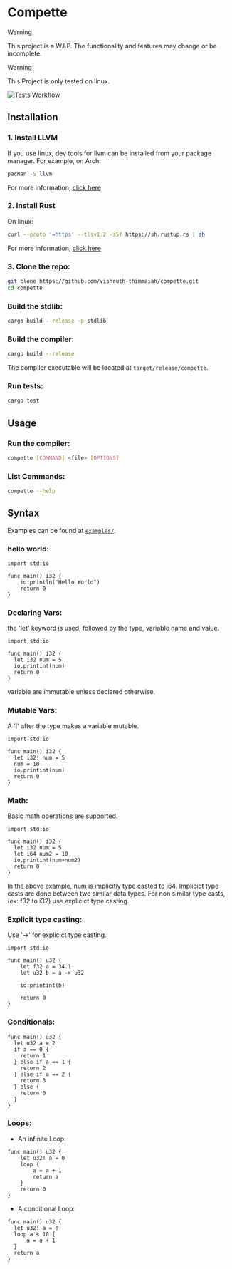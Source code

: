 # Compette
> [!WARNING]
> This project is a W.I.P. The functionality and features may change or be incomplete.

> [!WARNING]
> This Project is only tested on linux.

![Tests Workflow](https://github.com/vishruth-thimmaiah/compette/actions/workflows/rust_test.yml/badge.svg)


## Installation

### 1.  Install LLVM
If you use linux, dev tools for llvm can be installed from your package manager.
For example, on Arch:
```bash
pacman -S llvm
```
For more information, [click here](https://releases.llvm.org/download.html)


### 2. Install Rust
On linux:
```bash
curl --proto '=https' --tlsv1.2 -sSf https://sh.rustup.rs | sh
```
For more information, [click here](https://www.rust-lang.org/tools/install)

### 3. Clone the repo:
```bash
git clone https://github.com/vishruth-thimmaiah/compette.git
cd compette
```

### Build the stdlib:

```bash
cargo build --release -p stdlib
```

### Build the compiler:
```bash
cargo build --release
```
The compiler executable will be located at `target/release/compette`.

### Run tests:
```bash
cargo test
```

## Usage

### Run the compiler:
```bash
compette [COMMAND] <file> [OPTIONS]
```

### List Commands:
```bash
compette --help
```

## Syntax
Examples can be found at [```examples/```](https://github.com/vishruth-thimmaiah/compette/tree/master/examples).

### hello world:
```
import std:io

func main() i32 {
	io:println("Hello World")
	return 0
}
```
### Declaring Vars:
the 'let' keyword is used, followed by the type, variable name and value.
```
import std:io

func main() i32 {
  let i32 num = 5
  io.printint(num)
  return 0
}
```
variable are immutable unless declared otherwise.

### Mutable Vars:
A '!' after the type makes a variable mutable.
```
import std:io

func main() i32 {
  let i32! num = 5
  num = 10
  io.printint(num)
  return 0
}
```
### Math:
Basic math operations are supported.
```
import std:io

func main() i32 {
  let i32 num = 5
  let i64 num2 = 10
  io.printint(num+num2)
  return 0
}
```
In the above example, num is implicitly type casted to i64.
Implicict type casts are done between two similar data types.
For non similar type casts, (ex: f32 to i32) use explicict type casting.

### Explicit type casting:
Use '->' for explicict type casting.
```
import std:io

func main() u32 {
	let f32 a = 34.1
	let u32 b = a -> u32
	
	io:printint(b)
	
	return 0
}
```

### Conditionals:
```
func main() u32 {
  let u32 a = 2
  if a == 0 {
    return 1
  } else if a == 1 {
    return 2
  } else if a == 2 {
    return 3
  } else {
    return 0
  }
}
```
### Loops:
- An infinite Loop:
```
func main() u32 {
    let u32! a = 0
    loop {
        a = a + 1
        return a
    }
    return 0
}
```
- A conditional Loop:
```
func main() u32 {
  let u32! a = 0
  loop a < 10 {
      a = a + 1
  }
  return a
}
```
